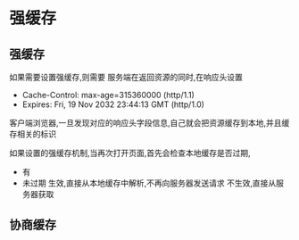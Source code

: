 # 强缓存

## 强缓存

如果需要设置强缓存,则需要
服务端在返回资源的同时,在响应头设置
- Cache-Control: max-age=315360000  (http/1.1)
- Expires: Fri, 19 Nov 2032 23:44:13 GMT  (http/1.0)

客户端浏览器,一旦发现对应的响应头字段信息,自己就会把资源缓存到本地,并且缓存相关的标识


如果设置的强缓存机制,当再次打开页面,首先会检查本地缓存是否过期,
- 有
- 未过期
生效,直接从本地缓存中解析,不再向服务器发送请求
不生效,直接从服务器获取



## 协商缓存